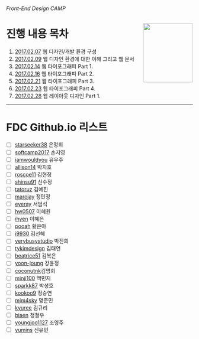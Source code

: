 ###### Front-End Design CAMP

<img src="https://cdn.rawgit.com/yamoo9/FDS/3rd_FDS/ASSETS/table-of-contents.png" alt="" align="right" width="134" height="160">

# 진행 내용 목차

1. [2017.02.07](./DAY01/README.md) 웹 디자인/개발 환경 구성
1. [2017.02.09](./DAY02/README.md) 웹 디자인 환경에 대한 이해 그리고 웹 문서
1. [2017.02.14](./DAY03/README.md) 웹 타이포그래피 Part 1.
1. [2017.02.16](./DAY04/README.md) 웹 타이포그래피 Part 2.
1. [2017.02.21](./DAY05/README.md) 웹 타이포그래피 Part 3.
1. [2017.02.23](./DAY06/README.md) 웹 타이포그래피 Part 4.
1. [2017.02.28](./DAY07/README.md) 웹 레이아웃 디자인 Part 1.

---

# FDC Github.io 리스트

- [ ] [starseeker38](https://github.com/starseeker38/starseeker38.github.io) 은정희
- [ ] [softcamp2017](https://github.com/softcamp2017/softcamp2017.github.io) 손지영
- [ ] [iamwouldyou](https://github.com/iamwouldyou/iamwouldyou.github.io) 유우주
- [ ] [allison14](https://github.com/allison14/allison14.github.io) 박지호
- [ ] [roscoe11](https://github.com/roscoe11/roscoe11.github.io) 김현정
- [ ] [shinsu91](https://github.com/shinsu91/shinsu91.github.io) 신수정
- [ ] [tatoruz](https://github.com/tatoruz/tatoruz.github.io) 김예진
- [ ] [marojay](https://github.com/marojay/marojay.github.io) 정민정
- [ ] [eyeray](https://github.com/eyeray/eyeray.github.io) 서범석
- [ ] [hw0507](https://github.com/hw0507/hw0507.github.io) 이혜원
- [ ] [ihyen](https://github.com/ihyen/ihyen.github.io) 이혜은
- [ ] [pooah](https://github.com/pooah/pooah.github.io) 황은아
- [ ] [i9930](http://github.com/i9930/i9930.github.io) 김선혜
- [ ] [verybusystudio](https://github.com/verybusystudio/verybusystudio.github.io) 박진희
- [ ] [tykimdesign](https://github.com/tykimdesign/tykimdesign.github.io) 김태연
- [ ] [beatrice51](https://beatrice51.github.io) 김복은
- [ ] [yoon-joung](https://github.com/Yoon-Joung/yoon-joung.github.io) 강윤정
- [ ] [coconutnk](https://github.com/coconutnk/coconutnk.github.io)김명희
- [ ] [minji100](https://github.com/minji100/minji100.github.io) 백민지
- [ ] [sparkk87](https://github.com/sparkk87/sparkk87.github.io) 박성호
- [ ] [kookoo9](https://github.com/kookoo9/kookoo9.github.io) 정승연
- [ ] [mjm4sky](https://github.com/mjm4sky/mjm4sky.github.io) 명준민
- [ ] [kyuree](https://github.com/kyuree/kyuree.github.io/) 김규리
- [ ] [biaen](https://github.com/biaen/biaen.github.io) 정철우
- [ ] [youngjoo1127](https://github.com/youngjoo1127/youngjoo1127.github.io) 조영주
- [ ] [yumins](https://github.com/yumins/yumins.github.io) 신유민
